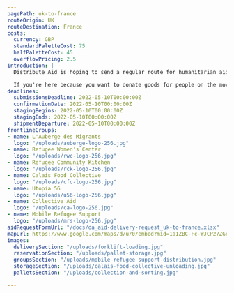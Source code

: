 ```yaml
---
pagePath: uk-to-france
routeOrigin: UK
routeDestination: France
costs:
  currency: GBP
  standardPaletteCost: 75
  halfPaletteCost: 45
  overflowPricing: 2.5
introduction: |-
  Distribute Aid is hoping to send a regular route for humanitarian aid shipments between the UK and France around May. We won't let pandemics, Brexit, or global supply chain disruptions stop the flow of aid to those who need it most! ♥

  If you're here because you want to donate goods for people on the move in France- **thank you!** Groups on the ground would not be able to provide the services they do without support from donations like yours.
deadlines:
  submissionsDeadline: 2022-05-10T00:00:00Z
  confirmationDate: 2022-05-10T00:00:00Z
  stagingBegins: 2022-05-10T00:00:00Z
  stagingEnds: 2022-05-10T00:00:00Z
  shipmentDeparture: 2022-05-10T00:00:00Z
frontlineGroups:
- name: L'Auberge des Migrants
  logo: "/uploads/auberge-logo-256.jpg"
- name: Refugee Women's Center
  logo: "/uploads/rwc-logo-256.jpg"
- name: Refugee Community Kitchen
  logo: "/uploads/rck-logo-256.jpg"
- name: Calais Food Collective
  logo: "/uploads/cfc-logo-256.jpg"
- name: Utopia 56
  logo: "/uploads/u56-logo-256.jpg"
- name: Collective Aid
  logo: "/uploads/ca-logo-256.jpg"
- name: Mobile Refugee Support
  logo: "/uploads/mrs-logo-256.jpg"
aidRequestFormUrl: "/docs/da_aid-delivery-request_uk-to-france.xlsx"
mapUrl: https://www.google.com/maps/d/u/0/embed?mid=1a1ZBC-Fc-WJCP27ZGx70YFRaAByjdFTS
images:
  deliverySection: "/uploads/forklift-loading.jpg"
  reservationSection: "/uploads/pallet-storage.jpg"
  groupsSection: "/uploads/mobile-refugee-support-distribution.jpg"
  storageSection: "/uploads/calais-food-collective-unloading.jpg"
  palletsSection: "/uploads/collection-and-sorting.jpg"

---
```

